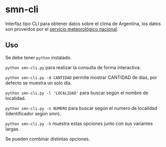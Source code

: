 # smn-cli

Interfaz tipo CLI para obtener datos sobre el clima de Argentina, los datos son proveidos por el [servicio meteorológico nacional](https://www.smn.gob.ar/).

## Uso

Se debe tener `python` instalado.

`python smn-cli.py` para realizar la consulta de forma interactiva.

`python smn-cli.py -d CANTIDAD` permite mostrar CANTIDAD de días, por defecto se muestra un solo día.

`python smn-cli.py -l 'LOCALIDAD'` para buscar según el nombre de localidad.

`python smn-cli.py -n NUMERO` para buscar según el numero de localidad (identificador según smn).

`python smn-cli.py -h` muestra estas opciones junto con sus variantes largas.

Se pueden combinar distintas opciones.
